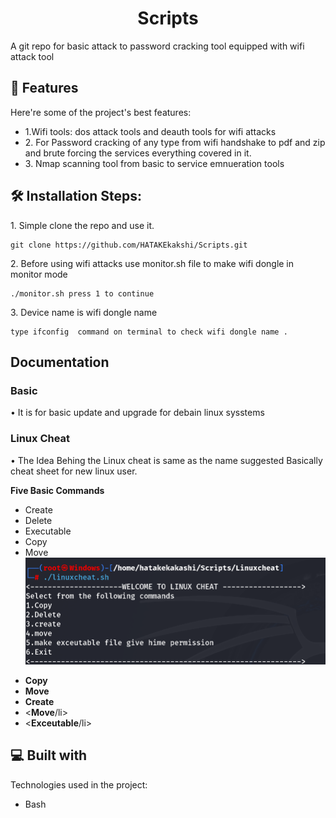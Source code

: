 <h1 id="title" align="center">Scripts</h1>

<p id="description">A git repo for basic attack to password cracking tool equipped with wifi attack tool</p>

  
  
<h2>🧐 Features</h2>

Here're some of the project's best features:

*   1.Wifi tools: dos attack tools and deauth tools for wifi attacks
*   2\. For Password cracking of any type from wifi handshake to pdf and zip and brute forcing the services everything covered in it.
*   3\. Nmap scanning tool from basic to service emnueration tools

<h2>🛠️ Installation Steps:</h2>

<p>1. Simple clone the repo and use it.</p>

```
git clone https://github.com/HATAKEkakshi/Scripts.git
```

<p>2. Before using wifi attacks use monitor.sh file to make wifi dongle in monitor mode</p>

```
./monitor.sh press 1 to continue
```

<p>3. Device name is wifi dongle name</p>

```
type ifconfig  command on terminal to check wifi dongle name .
```
<h2>Documentation</h2>
  <h3>Basic</h3>
  <p> • It is for basic update and upgrade for debain linux sysstems</p>
  <h3> Linux Cheat</h3>
  <p> • The Idea Behing the Linux cheat is same as the name suggested Basically cheat sheet for new linux user. </p>
  <p><strong>Five Basic Commands</strong></p>
  <ul>
    <li>Create</li>
    <li>Delete</li>
    <li>Executable</li>
    <li>Copy</li>
    <li>Move</li>
     <img src = "Images/Linuxcheatdashboard.png" alt="Linux cheat dashboard">
  </ul>
  <ul>
    <li><strong>Copy</strong></li>
    <li><strong>Move</strong></li>
    <li><strong>Create</strong></li>
    <li><<strong>Move</strong>/li>
    <li><<strong>Exceutable</strong>/li>
  </ul>
 
<h2>💻 Built with</h2>

Technologies used in the project:

*   Bash
